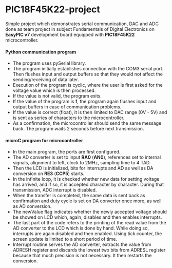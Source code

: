 # PIC18F45K22-project
Simple project which demonstrates serial communication, DAC and ADC done as team project in subject Fundamentals of Digital Electronics on **EasyPIC v7** development board equipped with **PIC18F45K22** microcontroller.


#### Python communication program

- The program uses pySerial library.
- The program initially establishes connection with the COM3 serial port. Then flushes input and output buffers so that they would not affect the sending/receiving of data later. 
- Execution of the program is cyclic, where the user is first asked for the voltage value which is then processed. 
- If the value is not valid, the program exits. 
- If the value of the program is **f**, the program again flushes input and output buffers in case of communication problems. 
- If the value is correct (float), it is then limited to DAC range (0V - 5V) and is sent as series of characters to the microcontroller. 
- As a confirmation, the  microcontroller should send the same message back. The program waits 2 seconds before next transmission.


#### microC program for microcontroller

- In the main program, the ports are first configured.
- The AD converter is set to input **RA0** (**AN0**), references set to internal signals, alignment to left, clock to 2MHz, sampling time to 4 TAD.
- Then the LCD is initialized, bits for interrupts and AD as well as DA conversion on **RE3** (**CCP5**) starts.
- In the infinite loop, it is checked whether new data for setting voltage has arrived, and if so, it is accepted character by character. During that transmission, ADC interrupt is disabled.
- When the transfer is completed, the same data is sent back as confirmation and duty cycle is set on DA converter once more, as well as AD conversion.
- The newValue flag indicates whether the newly accepted voltage should be showed on LCD which, again, disables and then enables interrupts.
- The last part of the code refers to the printing of the read value from the AD converter to the LCD which is done by hand. While doing so, interrupts are again disabled and then enabled. Using tick counter, the screen update is limited to a short period of time. 
- Interrupt routine serves the AD converter, extracts the value from ADRESH register and discards the lowest two bits from ADRESL register because that much precision is not necessary. It then restarts the conversion.
